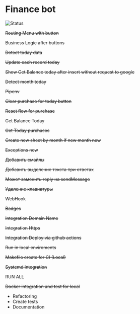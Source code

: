 # Finance bot

![Status](https://github.com/ikrutik/finance_bot/workflows/Test%20and%20deploy/badge.svg?branch=master)


~~Routing Menu with button~~

~~Business Logic after buttons~~

~~Detect today data~~

~~Update each record today~~

~~Show Get Balance today after insert without request to google~~

~~Detect month today~~

~~Pipenv~~

~~Clear purchase for today button~~

~~Reset flow for purchase~~

~~Get Balance Today~~

~~Get Today purchases~~

~~Create new sheet by month if new month now~~

~~Exceptions new~~

~~Добавить смайлы~~

~~Добавить выделение текста при ответах~~

~~Может заменить reply на sendMessage~~

~~Удаление клавиатуры~~

~~WebHook~~

~~Badges~~

~~Integration Domain Name~~

~~Integration Https~~

~~Integration Deploy via github actions~~

~~Run in local enviroments~~

~~Makefile create for CI (Local)~~

~~Systemd integration~~

~~RUN ALL~~

~~Docker integration and test for local~~

- Refactoring
- Create tests
- Documentation
